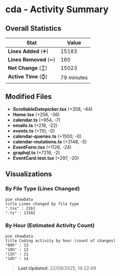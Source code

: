 # cda - Activity Summary 

## Overall Statistics

| Stat                   | Value                                                             |
| ---------------------- | ----------------------------------------------------------------- |
| **Lines Added** (➕)   | 15183                                          |
| **Lines Removed** (➖) | 160                                        |
| **Net Change** (↕)    | 15023                |
| **Active Time** (⌚)   | 79 minutes |


## Modified Files
- **ScrollableDatepicker.tsx** (+358, -44)
- **Home.tsx** (+256, -36)
- **calendar.ts** (+954, -7)
- **emails.ts** (+218, -22)
- **events.ts** (+110, -0)
- **calendar-queries.ts** (+1500, -0)
- **calendar-mutations.ts** (+3148, -5)
- **EventForm.tsx** (+1126, -24)
- **graphql.ts** (+7216, -2)
- **EventCard.test.tsx** (+297, -20)

## Visualizations

### By File Type (Lines Changed)

```mermaid
pie showData
title Lines changed by file type
".tsx" : 2161
".ts" : 13182
```

### By Hour (Estimated Activity Count)

```mermaid
pie showData
title Coding activity by hour (count of changes)
"09h" : 13
"10h" : 12
"11h" : 21
"14h" : 14
```


> **Last Updated:** 22/09/2025, 14:22:49